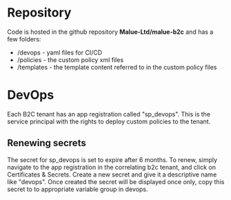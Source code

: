 # Repository

Code is hosted in the github repository **Malue-Ltd/malue-b2c** and has a few folders:
- /devops - yaml files for CI/CD
- /policies - the custom policy xml files
- /templates - the template content referred to in the custom policy files

# DevOps
Each B2C tenant has an app registration called "sp_devops". This is the service principal with the rights to deploy custom policies to the tenant.

## Renewing secrets
The secret for sp_devops is set to expire after 6 months.
To renew, simply navigate to the app registration in the correlating b2c tenant, and click on Certificates & Secrets.
Create a new secret and give it a descriptive name like "devops". Once created the secret will be displayed once only, copy this secret to to appropriate variable group in devops.
